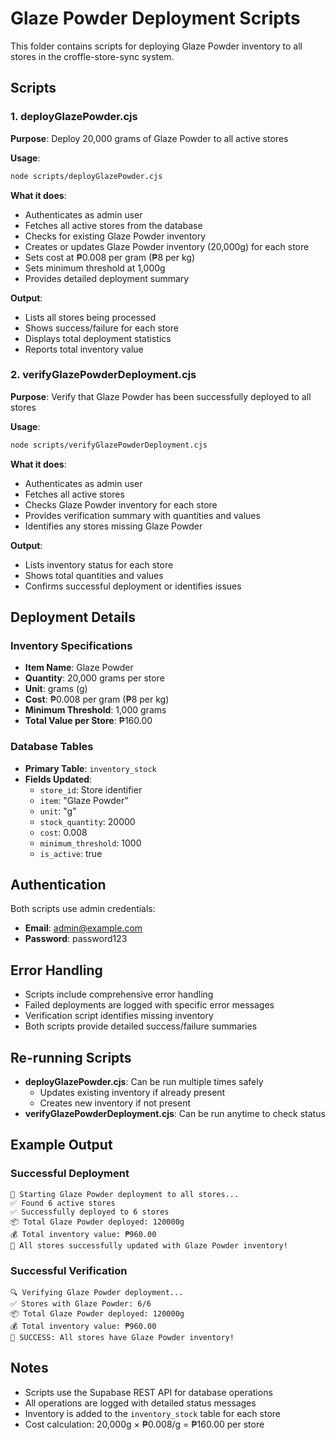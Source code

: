 # Glaze Powder Deployment Scripts

This folder contains scripts for deploying Glaze Powder inventory to all stores in the croffle-store-sync system.

## Scripts

### 1. deployGlazePowder.cjs
**Purpose**: Deploy 20,000 grams of Glaze Powder to all active stores

**Usage**:
```bash
node scripts/deployGlazePowder.cjs
```

**What it does**:
- Authenticates as admin user
- Fetches all active stores from the database
- Checks for existing Glaze Powder inventory
- Creates or updates Glaze Powder inventory (20,000g) for each store
- Sets cost at ₱0.008 per gram (₱8 per kg)
- Sets minimum threshold at 1,000g
- Provides detailed deployment summary

**Output**:
- Lists all stores being processed
- Shows success/failure for each store
- Displays total deployment statistics
- Reports total inventory value

### 2. verifyGlazePowderDeployment.cjs
**Purpose**: Verify that Glaze Powder has been successfully deployed to all stores

**Usage**:
```bash
node scripts/verifyGlazePowderDeployment.cjs
```

**What it does**:
- Authenticates as admin user
- Fetches all active stores
- Checks Glaze Powder inventory for each store
- Provides verification summary with quantities and values
- Identifies any stores missing Glaze Powder

**Output**:
- Lists inventory status for each store
- Shows total quantities and values
- Confirms successful deployment or identifies issues

## Deployment Details

### Inventory Specifications
- **Item Name**: Glaze Powder
- **Quantity**: 20,000 grams per store
- **Unit**: grams (g)
- **Cost**: ₱0.008 per gram (₱8 per kg)
- **Minimum Threshold**: 1,000 grams
- **Total Value per Store**: ₱160.00

### Database Tables
- **Primary Table**: `inventory_stock`
- **Fields Updated**:
  - `store_id`: Store identifier
  - `item`: "Glaze Powder"
  - `unit`: "g"
  - `stock_quantity`: 20000
  - `cost`: 0.008
  - `minimum_threshold`: 1000
  - `is_active`: true

## Authentication
Both scripts use admin credentials:
- **Email**: admin@example.com
- **Password**: password123

## Error Handling
- Scripts include comprehensive error handling
- Failed deployments are logged with specific error messages
- Verification script identifies missing inventory
- Both scripts provide detailed success/failure summaries

## Re-running Scripts
- **deployGlazePowder.cjs**: Can be run multiple times safely
  - Updates existing inventory if already present
  - Creates new inventory if not present
- **verifyGlazePowderDeployment.cjs**: Can be run anytime to check status

## Example Output

### Successful Deployment
```
🚀 Starting Glaze Powder deployment to all stores...
✅ Found 6 active stores
✅ Successfully deployed to 6 stores
📦 Total Glaze Powder deployed: 120000g
💰 Total inventory value: ₱960.00
🎉 All stores successfully updated with Glaze Powder inventory!
```

### Successful Verification
```
🔍 Verifying Glaze Powder deployment...
✅ Stores with Glaze Powder: 6/6
📦 Total Glaze Powder deployed: 120000g
💰 Total inventory value: ₱960.00
🎉 SUCCESS: All stores have Glaze Powder inventory!
```

## Notes
- Scripts use the Supabase REST API for database operations
- All operations are logged with detailed status messages
- Inventory is added to the `inventory_stock` table for each store
- Cost calculation: 20,000g × ₱0.008/g = ₱160.00 per store
